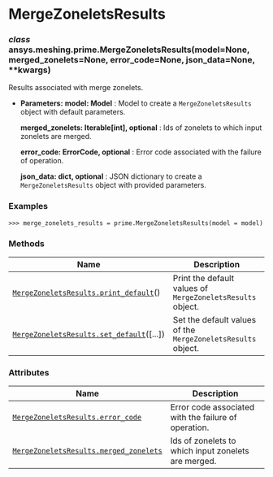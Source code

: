 # MergeZoneletsResults

<a id="ansys.meshing.prime.MergeZoneletsResults"></a>

### *class* ansys.meshing.prime.MergeZoneletsResults(model=None, merged_zonelets=None, error_code=None, json_data=None, \*\*kwargs)

Results associated with merge zonelets.

* **Parameters:**
  **model: Model**
  : Model to create a `MergeZoneletsResults` object with default parameters.

  **merged_zonelets: Iterable[int], optional**
  : Ids of zonelets to which input zonelets are merged.

  **error_code: ErrorCode, optional**
  : Error code associated with the failure of operation.

  **json_data: dict, optional**
  : JSON dictionary to create a `MergeZoneletsResults` object with provided parameters.

### Examples

```pycon
>>> merge_zonelets_results = prime.MergeZoneletsResults(model = model)
```

<!-- !! processed by numpydoc !! -->

### Methods

| Name | Description |
|--------------------------------------------------------------------------------------------------------------------------------------------------------------|--------------------------------------------------------------|
| [`MergeZoneletsResults.print_default`](ansys.meshing.prime.MergeZoneletsResults.print_default.md#ansys.meshing.prime.MergeZoneletsResults.print_default)()   | Print the default values of `MergeZoneletsResults` object.   |
| [`MergeZoneletsResults.set_default`](ansys.meshing.prime.MergeZoneletsResults.set_default.md#ansys.meshing.prime.MergeZoneletsResults.set_default)([...])    | Set the default values of the `MergeZoneletsResults` object. |

### Attributes

| Name | Description |
|----------------------------------------------------------------------------------------------------------------------------------------------------------------|--------------------------------------------------------|
| [`MergeZoneletsResults.error_code`](ansys.meshing.prime.MergeZoneletsResults.error_code.md#ansys.meshing.prime.MergeZoneletsResults.error_code)                | Error code associated with the failure of operation.   |
| [`MergeZoneletsResults.merged_zonelets`](ansys.meshing.prime.MergeZoneletsResults.merged_zonelets.md#ansys.meshing.prime.MergeZoneletsResults.merged_zonelets) | Ids of zonelets to which input zonelets are merged.    |
<!-- vale on -->